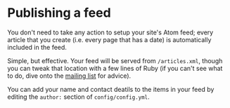 # Publishing a feed

You don't need to take any action to setup your site's Atom feed; every article that you create (i.e. every page that has a date) is automatically included in the feed.

Simple, but effective. Your feed will be served from `/articles.xml`, though you can tweak that location with a few lines of Ruby (if you can't see what to do, dive onto the [mailing list](mailto:nesta@librelist.com) for advice).

You can add your name and contact deatils to the items in your feed by editing the `author:` section of `config/config.yml`.